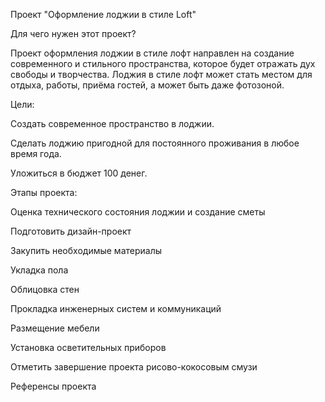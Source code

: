 Проект "Оформление лоджии в стиле Loft"

Для чего нужен этот проект?

Проект оформления лоджии в стиле лофт направлен на создание современного и стильного пространства, которое будет отражать дух свободы и творчества. Лоджия в стиле лофт может стать местом для отдыха, работы, приёма гостей, а может быть даже фотозоной.

Цели:

Создать современное пространство в лоджии.

Сделать лоджию пригодной для постоянного проживания в любое время года.

Уложиться в бюджет 100 денег.

Этапы проекта:

Оценка технического состояния лоджии и создание сметы

Подготовить дизайн-проект

Закупить необходимые материалы

Укладка пола

Облицовка стен

Прокладка инженерных систем и коммуникаций

Размещение мебели

Установка осветительных приборов

Отметить завершение проекта рисово-кокосовым смузи

Референсы проекта



